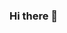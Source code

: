 ### Hi there 👋
[GitHub Stats Card]: https://github-readme-stats.vercel.app/api?username=damonyoungcc&count_private=true&theme=vue&show_icons=true&hide_border=true
[GitHub Top Languages Card]: https://github-readme-stats.vercel.app/api/top-langs/?username=damonyoungcc&layout=compact&theme=vue&hide_border=true
